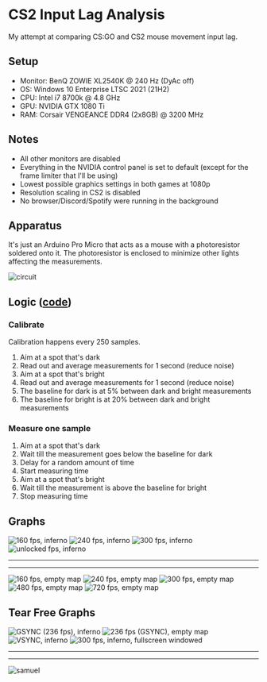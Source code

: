 # CS2 Input Lag Analysis

My attempt at comparing CS:GO and CS2 mouse movement input lag.

## Setup

- Monitor: BenQ ZOWIE XL2540K @ 240 Hz (DyAc off)
- OS: Windows 10 Enterprise LTSC 2021 (21H2)
- CPU: Intel i7 8700k @ 4.8 GHz
- GPU: NVIDIA GTX 1080 Ti
- RAM: Corsair VENGEANCE DDR4 (2x8GB) @ 3200 MHz

## Notes

- All other monitors are disabled
- Everything in the NVIDIA control panel is set to default (except for the frame limiter that I'll be using)
- Lowest possible graphics settings in both games at 1080p
- Resolution scaling in CS2 is disabled
- No browser/Discord/Spotify were running in the background

## Apparatus

It's just an Arduino Pro Micro that acts as a mouse with a photoresistor soldered onto it. 
The photoresistor is enclosed to minimize other lights affecting the measurements.

![circuit](images/circuit.png)

## Logic ([code](arduino.cpp))

### Calibrate

Calibration happens every 250 samples.

1. Aim at a spot that's dark
1. Read out and average measurements for 1 second (reduce noise) 
1. Aim at a spot that's bright
1. Read out and average measurements for 1 second (reduce noise)
1. The baseline for dark is at 5% between dark and bright measurements
1. The baseline for bright is at 20% between dark and bright measurements

### Measure one sample

1. Aim at a spot that's dark
1. Wait till the measurement goes below the baseline for dark
1. Delay for a random amount of time
1. Start measuring time
1. Aim at a spot that's bright
1. Wait till the measurement is above the baseline for bright
1. Stop measuring time

## Graphs

![160 fps, inferno](graphs/inferno_160fps.png)
![240 fps, inferno](graphs/inferno_240fps.png)
![300 fps, inferno](graphs/inferno_300fps.png)
![unlocked fps, inferno](graphs/inferno_unlocked-fps.png)

---
---

![160 fps, empty map](graphs/emptymap_160fps.png)
![240 fps, empty map](graphs/emptymap_240fps.png)
![300 fps, empty map](graphs/emptymap_300fps.png)
![480 fps, empty map](graphs/emptymap_480fps.png)
![720 fps, empty map](graphs/emptymap_720fps.png)

## Tear Free Graphs

![GSYNC (236 fps), inferno](graphs/inferno_236fps_gsync.png)
![236 fps (GSYNC), empty map](graphs/emptymap_236fps_gsync.png)
![VSYNC, inferno](graphs/inferno_vsync.png)
![300 fps, inferno, fullscreen windowed](graphs/inferno_fullscreen-windowed.png)

---
---

![samuel](images/samuel.png)
